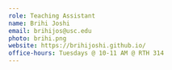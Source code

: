 ```yaml
---
role: Teaching Assistant
name: Brihi Joshi
email: brihijos@usc.edu
photo: brihi.png
website: https://brihijoshi.github.io/
office-hours: Tuesdays @ 10-11 AM @ RTH 314
---
```

